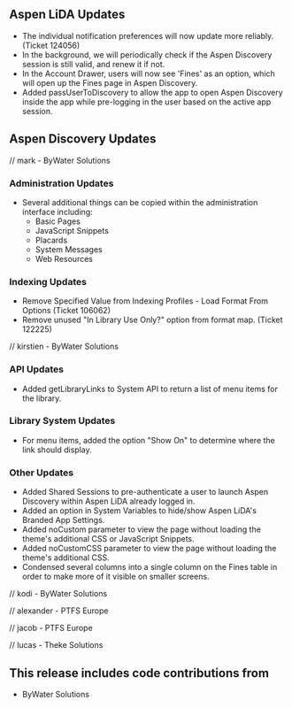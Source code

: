 ## Aspen LiDA Updates
- The individual notification preferences will now update more reliably. (Ticket 124056)
- In the background, we will periodically check if the Aspen Discovery session is still valid, and renew it if not.
- In the Account Drawer, users will now see 'Fines' as an option, which will open up the Fines page in Aspen Discovery.
- Added passUserToDiscovery to allow the app to open Aspen Discovery inside the app while pre-logging in the user based on the active app session.

## Aspen Discovery Updates
// mark - ByWater Solutions
### Administration Updates
- Several additional things can be copied within the administration interface including:
  - Basic Pages
  - JavaScript Snippets 
  - Placards
  - System Messages
  - Web Resources

### Indexing Updates
- Remove Specified Value from Indexing Profiles - Load Format From Options (Ticket 106062)
- Remove unused "In Library Use Only?" option from format map. (Ticket 122225)

// kirstien - ByWater Solutions
### API Updates
- Added getLibraryLinks to System API to return a list of menu items for the library.

### Library System Updates
- For menu items, added the option "Show On" to determine where the link should display.

### Other Updates
- Added Shared Sessions to pre-authenticate a user to launch Aspen Discovery within Aspen LiDA already logged in.
- Added an option in System Variables to hide/show Aspen LiDA's Branded App Settings.
- Added noCustom parameter to view the page without loading the theme's additional CSS or JavaScript Snippets.
- Added noCustomCSS parameter to view the page without loading the theme's additional CSS.
- Condensed several columns into a single column on the Fines table in order to make more of it visible on smaller screens.

// kodi - ByWater Solutions

// alexander - PTFS Europe

// jacob - PTFS Europe

// lucas - Theke Solutions


## This release includes code contributions from
- ByWater Solutions